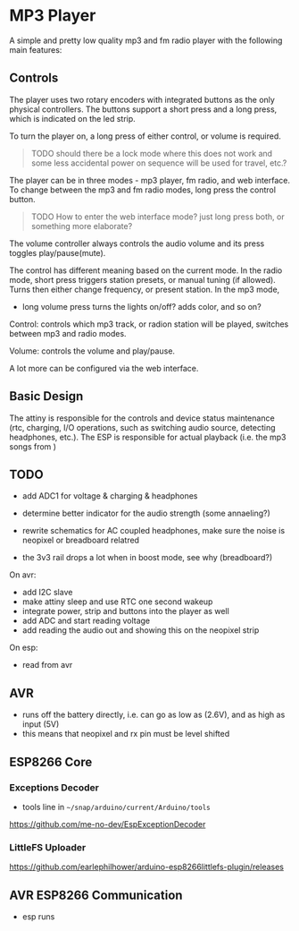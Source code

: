 # MP3 Player

A simple and pretty low quality mp3 and fm radio player with the following main features:


## Controls

The player uses two rotary encoders with integrated buttons as the only physical controllers. The buttons support a short press and a long press, which is indicated on the led strip.

To turn the player on, a long press of either control, or volume is required.

> TODO should there be a lock mode where this does not work and some less accidental power on sequence will be used for travel, etc.?

The player can be in three modes - mp3 player, fm radio, and web interface. To change between the mp3 and fm radio modes, long press the control button.

> TODO How to enter the web interface mode? just long press both, or something more elaborate?

The volume controller always controls the audio volume and its press toggles play/pause(mute).

The control has different meaning based on the current mode. In the radio mode, short press triggers station presets, or manual tuning (if allowed). Turns then either change frequency, or present station. In the mp3 mode, 

- long volume press turns the lights on/off? adds color, and so on?

Control: controls which mp3 track, or radion station will be played, switches between mp3 and radio modes.

Volume: controls the volume and play/pause. 

A lot more can be configured via the web interface.

## Basic Design

The attiny is responsible for the controls and device status maintenance (rtc, charging, I/O operations, such as switching audio source, detecting headphones, etc.). The ESP is responsible for actual playback (i.e. the mp3 songs from )

## TODO

- add ADC1 for voltage & charging & headphones
- determine better indicator for the audio strength (some annaeling?)

- rewrite schematics for AC coupled headphones, make sure the noise is neopixel or breadboard relatred
- the 3v3 rail drops a lot when in boost mode, see why (breadboard?)


On avr:

- add I2C slave
- make attiny sleep and use RTC one second wakeup
- integrate power, strip and buttons into the player as well
- add ADC and start reading voltage
- add reading the audio out and showing this on the neopixel strip


On esp:

- read from avr

## AVR

- runs off the battery directly, i.e. can go as low as (2.6V), and as high as input (5V)
- this means that neopixel and rx pin must be level shifted

## ESP8266 Core



### Exceptions Decoder

- tools line in `~/snap/arduino/current/Arduino/tools`

https://github.com/me-no-dev/EspExceptionDecoder

### LittleFS Uploader

https://github.com/earlephilhower/arduino-esp8266littlefs-plugin/releases


## AVR ESP8266 Communication

- esp runs

